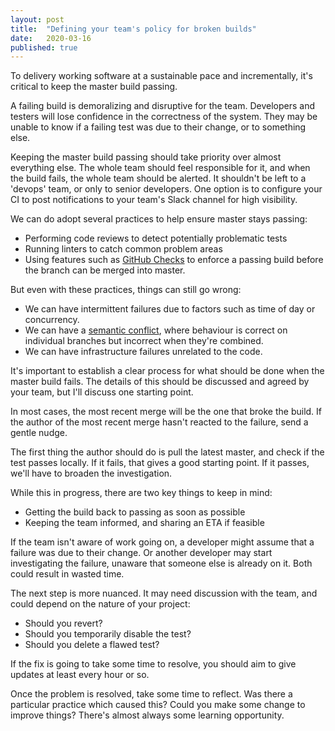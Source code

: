 ```yaml
---
layout: post
title:  "Defining your team's policy for broken builds"
date:   2020-03-16
published: true
---
```

To delivery working software at a sustainable pace and incrementally, it's critical to keep the master build passing.

A failing build is demoralizing and disruptive for the team.
Developers and testers will lose confidence in the correctness of the system.
They may be unable to know if a failing test was due to their change, or to something else.

Keeping the master build passing should take priority over almost everything else.
The whole team should feel responsible for it, and when the build fails, the whole team should be alerted.
It shouldn't be left to a 'devops' team, or only to senior developers.
One option is to configure your CI to post notifications to your team's Slack channel for high visibility.

We can do adopt several practices to help ensure master stays passing:

- Performing code reviews to detect potentially problematic tests
- Running linters to catch common problem areas
- Using features such as [GitHub Checks] to enforce a passing build before the branch can be merged into master.

[GitHub Checks]: https://developer.github.com/v3/checks/

But even with these practices, things can still go wrong:

- We can have intermittent failures due to factors such as time of day or concurrency.
- We can have a [semantic conflict], where behaviour is correct on individual branches but incorrect when they're combined.
- We can have infrastructure failures unrelated to the code.

[semantic conflict]: https://www.martinfowler.com/bliki/SemanticConflict.html

It's important to establish a clear process for what should be done when the master build fails.
The details of this should be discussed and agreed by your team, but I'll discuss one starting point.

In most cases, the most recent merge will be the one that broke the build.
If the author of the most recent merge hasn't reacted to the failure, send a gentle nudge.

The first thing the author should do is pull the latest master, and check if the test passes locally.
If it fails, that gives a good starting point. If it passes, we'll have to broaden the investigation.

While this in progress, there are two key things to keep in mind:

- Getting the build back to passing as soon as possible
- Keeping the team informed, and sharing an ETA if feasible

If the team isn't aware of work going on, a developer might assume that a failure was due to their change.
Or another developer may start investigating the failure, unaware that someone else is already on it.
Both could result in wasted time.

The next step is more nuanced. It may need discussion with the team, and could depend on the nature of your project:

- Should you revert?
- Should you temporarily disable the test?
- Should you delete a flawed test?

If the fix is going to take some time to resolve, you should aim to give updates at least every hour or so.

Once the problem is resolved, take some time to reflect.
Was there a particular practice which caused this? Could you make some change to improve things?
There's almost always some learning opportunity.
